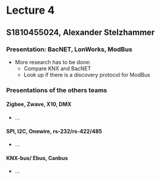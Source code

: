 # Lecture 4
## S1810455024, Alexander Stelzhammer

### Presentation: BacNET, LonWorks, ModBus
- More research has to be done:
  - Compare KNX and BacNET
  - Look up if there is a discovery protocol for ModBus


### Presentations of the others teams
#### Zigbee, Zwave, X10, DMX
- ...

#### SPI, I2C, Onewire, rs-232/rs-422/485
- ...

#### KNX-bus/ Ebus, Canbus
- ...